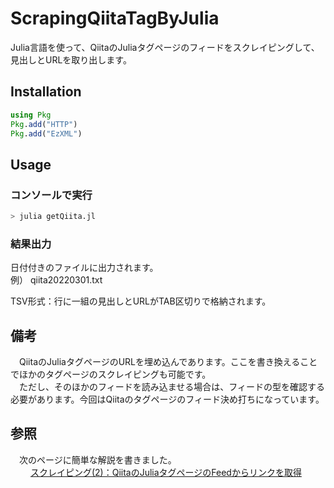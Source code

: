 # ScrapingQiitaTagByJulia
Julia言語を使って、QiitaのJuliaタグページのフィードをスクレイピングして、見出しとURLを取り出します。  

## Installation
```julia
using Pkg
Pkg.add("HTTP")
Pkg.add("EzXML")
```

## Usage
### コンソールで実行
```julia
> julia getQiita.jl
```

### 結果出力
日付付きのファイルに出力されます。  
例） qiita20220301.txt

TSV形式：行に一組の見出しとURLがTAB区切りで格納されます。

## 備考
　QiitaのJuliaタグページのURLを埋め込んであります。ここを書き換えることでほかのタグページのスクレイピングも可能です。  
　ただし、そのほかのフィードを読み込ませる場合は、フィードの型を確認する必要があります。今回はQiitaのタグページのフィード決め打ちになっています。

## 参照
　次のページに簡単な解説を書きました。  
　　  [スクレイピング(2)：QiitaのJuliaタグページのFeedからリンクを取得](https://leadinge.co.jp/julialang/2022/03/29/scraping_qiita/)
